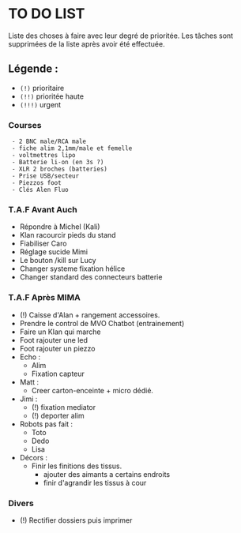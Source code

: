 # TO DO LIST


Liste des choses à faire avec leur degré de prioritée. Les tâches sont supprimées de la liste après avoir été effectuée.

## Légende :

- `(!)` prioritaire
- `(!!)` prioritée haute
- `(!!!)` urgent


### Courses

     - 2 BNC male/RCA male
     - fiche alim 2,1mm/male et femelle
     - voltmettres lipo
     - Batterie li-on (en 3s ?)
     - XLR 2 broches (batteries)
     - Prise USB/secteur
     - Piezzos foot
     - Clés Alen Fluo

### T.A.F Avant Auch

- Répondre à Michel (Kali)
- Klan racourcir pieds du stand
- Fiabiliser Caro
- Réglage sucide Mimi
- Le bouton /kill sur Lucy
- Changer systeme fixation hélice
- Changer standard des connecteurs batterie

### T.A.F Après MIMA


- (!) Caisse d'Alan + rangement accessoires.
- Prendre le control de MVO Chatbot (entrainement)
- Faire un Klan qui marche
- Foot rajouter une led
- Foot rajouter un piezzo
- Echo :
    - Alim
    - Fixation capteur
- Matt :
    - Creer carton-enceinte + micro dédié.
- Jimi :
    - (!) fixation mediator
    - (!) deporter alim
- Robots pas fait :
    - Toto
    - Dedo
    - Lisa
- Décors :
    - Finir les finitions des tissus.
        - ajouter des aimants a certains endroits
        - finir d'agrandir les tissus à cour

### Divers
- (!) Rectifier dossiers puis imprimer
